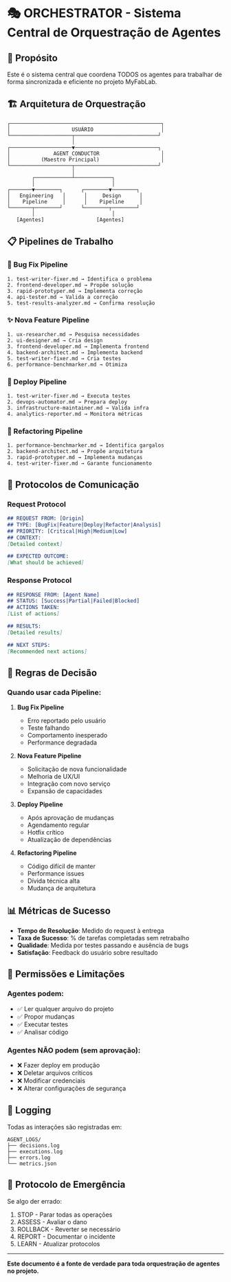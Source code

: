 # 🎭 ORCHESTRATOR - Sistema Central de Orquestração de Agentes

## 🎯 Propósito
Este é o sistema central que coordena TODOS os agentes para trabalhar de forma sincronizada e eficiente no projeto MyFabLab.

## 🏗️ Arquitetura de Orquestração

```
┌─────────────────────────────────────────────────┐
│                    USUÁRIO                      │
└────────────────────┬───────────────────────────┘
                     │
┌────────────────────▼───────────────────────────┐
│              AGENT_CONDUCTOR                    │
│          (Maestro Principal)                    │
└────────────────────┬───────────────────────────┘
                     │
        ┌────────────┴────────────┐
        │                         │
┌───────▼────────┐      ┌────────▼────────┐
│   Engineering   │      │     Design      │
│    Pipeline     │      │    Pipeline     │
└───────┬────────┘      └────────┬────────┘
        │                         │
   [Agentes]                 [Agentes]
```

## 📋 Pipelines de Trabalho

### 🐛 Bug Fix Pipeline
```
1. test-writer-fixer.md → Identifica o problema
2. frontend-developer.md → Propõe solução
3. rapid-prototyper.md → Implementa correção
4. api-tester.md → Valida a correção
5. test-results-analyzer.md → Confirma resolução
```

### ✨ Nova Feature Pipeline
```
1. ux-researcher.md → Pesquisa necessidades
2. ui-designer.md → Cria design
3. frontend-developer.md → Implementa frontend
4. backend-architect.md → Implementa backend
5. test-writer-fixer.md → Cria testes
6. performance-benchmarker.md → Otimiza
```

### 🚀 Deploy Pipeline
```
1. test-writer-fixer.md → Executa testes
2. devops-automator.md → Prepara deploy
3. infrastructure-maintainer.md → Valida infra
4. analytics-reporter.md → Monitora métricas
```

### 🎨 Refactoring Pipeline
```
1. performance-benchmarker.md → Identifica gargalos
2. backend-architect.md → Propõe arquitetura
3. rapid-prototyper.md → Implementa mudanças
4. test-writer-fixer.md → Garante funcionamento
```

## 🔄 Protocolos de Comunicação

### Request Protocol
```markdown
## REQUEST FROM: [Origin]
## TYPE: [BugFix|Feature|Deploy|Refactor|Analysis]
## PRIORITY: [Critical|High|Medium|Low]
## CONTEXT: 
[Detailed context]

## EXPECTED OUTCOME:
[What should be achieved]
```

### Response Protocol
```markdown
## RESPONSE FROM: [Agent Name]
## STATUS: [Success|Partial|Failed|Blocked]
## ACTIONS TAKEN:
[List of actions]

## RESULTS:
[Detailed results]

## NEXT STEPS:
[Recommended next actions]
```

## 🧠 Regras de Decisão

### Quando usar cada Pipeline:

1. **Bug Fix Pipeline**
   - Erro reportado pelo usuário
   - Teste falhando
   - Comportamento inesperado
   - Performance degradada

2. **Nova Feature Pipeline**
   - Solicitação de nova funcionalidade
   - Melhoria de UX/UI
   - Integração com novo serviço
   - Expansão de capacidades

3. **Deploy Pipeline**
   - Após aprovação de mudanças
   - Agendamento regular
   - Hotfix crítico
   - Atualização de dependências

4. **Refactoring Pipeline**
   - Código difícil de manter
   - Performance issues
   - Dívida técnica alta
   - Mudança de arquitetura

## 📊 Métricas de Sucesso

- **Tempo de Resolução**: Medido do request à entrega
- **Taxa de Sucesso**: % de tarefas completadas sem retrabalho
- **Qualidade**: Medida por testes passando e ausência de bugs
- **Satisfação**: Feedback do usuário sobre resultado

## 🔐 Permissões e Limitações

### Agentes podem:
- ✅ Ler qualquer arquivo do projeto
- ✅ Propor mudanças
- ✅ Executar testes
- ✅ Analisar código

### Agentes NÃO podem (sem aprovação):
- ❌ Fazer deploy em produção
- ❌ Deletar arquivos críticos
- ❌ Modificar credenciais
- ❌ Alterar configurações de segurança

## 📝 Logging

Todas as interações são registradas em:
```
AGENT_LOGS/
├── decisions.log
├── executions.log
├── errors.log
└── metrics.json
```

## 🚨 Protocolo de Emergência

Se algo der errado:
1. STOP - Parar todas as operações
2. ASSESS - Avaliar o dano
3. ROLLBACK - Reverter se necessário
4. REPORT - Documentar o incidente
5. LEARN - Atualizar protocolos

---

**Este documento é a fonte de verdade para toda orquestração de agentes no projeto.**